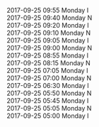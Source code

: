2017-09-25 09:55 Monday  I  
2017-09-25 09:40 Monday  N  
2017-09-25 09:20 Monday  I  
2017-09-25 09:10 Monday  N  
2017-09-25 09:05 Monday  I  
2017-09-25 09:00 Monday  N  
2017-09-25 08:55 Monday  I  
2017-09-25 08:15 Monday  N  
2017-09-25 07:05 Monday  I  
2017-09-25 07:00 Monday  N  
2017-09-25 06:30 Monday  I  
2017-09-25 05:50 Monday  N  
2017-09-25 05:45 Monday  I  
2017-09-25 05:05 Monday  N  
2017-09-25 05:00 Monday  I  
